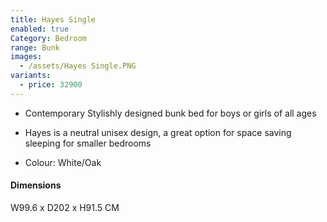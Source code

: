```yaml
---
title: Hayes Single
enabled: true
Category: Bedroom
range: Bunk
images:
  - /assets/Hayes Single.PNG
variants:
  - price: 32900
---
```


* Contemporary Stylishly designed bunk bed for boys or girls of all ages
* Hayes is a neutral unisex design, a great option for space saving sleeping for smaller bedrooms

* Colour: White/Oak

#### Dimensions

W99.6 x D202 x H91.5 CM
